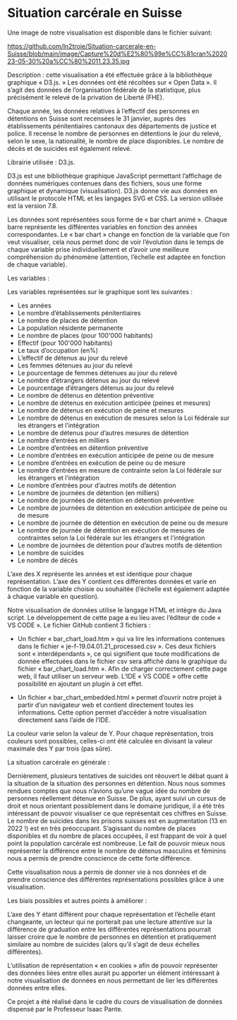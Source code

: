 # Situation carcérale en Suisse 

Une image de notre visualisation est disponible dans le fichier suivant: 

https://github.com/ln2troie/Situation-carcerale-en-Suisse/blob/main/image/Capture%20d%E2%80%99e%CC%81cran%202023-05-30%20a%CC%80%2011.23.35.jpg

Description : cette visualisation a été effectuée grâce à la bibliothèque graphique « D3.js. » Les données ont été récoltées sur « Open Data ». Il s’agit des données de l’organisation fédérale de la statistique, plus précisément le relevé de la privation de Liberté (FHE). 

Chaque année, les données relatives à l’effectif des personnes en détentions en Suisse sont recensées le 31 janvier, auprès des établissements pénitentiaires cantonaux des départements de justice et police. Il recense le nombre de personnes en détentions le jour du relevé, selon le sexe, la nationalité, le nombre de place disponibles. Le nombre de décès et de suicides est également relevé. 

Librairie utilisée : D3.js.

D3.js est une bibliothèque graphique JavaScript permettant l’affichage de données numériques contenues dans des fichiers, sous une forme graphique et dynamique (visualisation). D3.js donne vie aux données en utilisant le protocole HTML et les langages SVG et CSS. La version utilisée est la version 7.8. 

Les données sont représentées sous forme de « bar chart animé ». Chaque barre représente les différentes variables en fonction des années correspondantes. Le « bar chart » change en fonction de la variable que l’on veut visualiser, cela nous permet donc de voir l’évolution dans le temps de chaque variable prise individuellement et d’avoir une meilleure compréhension du phénomène (attention, l’échelle est adaptée en fonction de chaque variable).

Les variables :

Les variables représentées sur le graphique sont les suivantes : 

-	Les années 
-	Le nombre d’établissements pénitentiaires
-	Le nombre de places de détention 
-	La population résidente permanente
-	Le nombre de places (pour 100'000 habitants)
-	Effectif (pour 100'000 habitants)
-	Le taux d’occupation (en%)
-	L’effectif de détenus au jour du relevé 
-	Les femmes détenues au jour du relevé 
-	Le pourcentage de femmes détenues au jour du relevé
-	Le nombre d’étrangers détenus au jour du relevé
-	Le pourcentage d’étrangers détenus au jour du relevé
-	Le nombre de détenus en détention préventive
-	Le nombre de détenus en exécution anticipée (peines et mesures)
-	Le nombre de détenus en exécution de peine et mesures
-	Le nombre de détenus en exécution de mesures selon la Loi fédérale sur les étrangers et l’intégration
-	Le nombre de détenus pour d’autres mesures de détention
-	Le nombre d’entrées en milliers
-	Le nombre d’entrées en détention préventive
-	Le nombre d’entrées en exécution anticipée de peine ou de mesure
-	Le nombre d’entrées en exécution de peine ou de mesure
-	Le nombre d’entrées en mesure de contrainte selon la Loi fédérale sur les étrangers et l’intégration
-	Le nombre d’entrées pour d’autres motifs de détention
-	Le nombre de journées de détention (en milliers)
-	Le nombre de journées de détention en détention préventive
-	Le nombre de journées de détention en exécution anticipée de peine ou de mesure
-	Le nombre de journée de détention en exécution de peine ou de mesure 
-	Le nombre de journée de détention en exécution de mesures de contraintes selon la Loi fédérale sur les étrangers et l’intégration
-	Le nombre de journées de détention pour d’autres motifs de détention
-	Le nombre de suicides
-	Le nombre de décès 



L’axe des X représente les années et est identique pour chaque représentation. L’axe des Y contient ces différentes données et varie en fonction de la variable choisie ou souhaitée (l’échelle est également adaptée à chaque variable en question). 


Notre visualisation de données utilise le langage HTML et intègre du Java script. Le développement de cette page a eu lieu avec l’éditeur de code « VS CODE ». Le fichier GitHub contient 3 fichiers : 

-	Un fichier « bar_chart_load.htm » qui va lire les informations contenues dans le fichier « je-f-19.04.01.21_processed.csv ». Ces deux fichiers sont « interdépendants », ce qui signifient que toute modifications de donnée effectuées dans le fichier csv sera affiché  dans le graphique du fichier « bar_chart_load.htm ». Afin de charger correctement cette page web, il faut utiliser un serveur web. L’IDE « VS CODE » offre cette possibilité en ajoutant un plugin à cet effet.

-	Un fichier « bar_chart_embedded.html » permet d’ouvrir notre projet à partir d’un navigateur web et contient directement toutes les informations. Cette option permet d’accéder à notre visualisation directement sans l’aide de l’IDE.

La couleur varie selon la valeur de Y. Pour chaque représentation, trois couleurs sont possibles, celles-ci ont été calculée en divisant la valeur maximale des Y par trois (pas sûre). 


La situation carcérale en générale : 

Dernièrement, plusieurs tentatives de suicides ont réouvert le débat quant à la situation de la situation des personnes en détention. Nous nous sommes rendues comptes que nous n’avions qu’une vague idée du nombre de personnes réellement détenue en Suisse. De plus, ayant suivi un cursus de droit et nous orientant possiblement dans le domaine juridique, il a été très intéressant de pouvoir visualiser ce que représentait ces chiffres en Suisse. Le nombre de suicides dans les prisons suisses est en augmentation (13 en 2022 !) est en très préoccupant.
S’agissant du nombre de places disponibles et du nombre de places occupées, il est frappant de voir à quel point la population carcérale est nombreuse. Le fait de pouvoir mieux nous représenter la différence entre le nombre de détenus masculins et féminins nous a permis de prendre conscience de cette forte différence. 

Cette visualisation  nous a permis de donner vie à nos données et de prendre conscience des différentes représentations possibles grâce à une visualisation. 

Les biais possibles et autres points à améliorer : 

L’axe des Y étant différent pour chaque représentation et l’échelle étant changeante, un lecteur qui ne porterait pas une lecture attentive sur la différence de graduation entre les différentes représentations pourrait laisser croire que le nombre de personnes en détention et pratiquement similaire au nombre de suicides (alors qu’il s’agit de deux échelles différentes).

L’utilisation de représentation « en cookies » afin de pouvoir représenter des données liées entre elles aurait pu apporter un élément intéressant à notre visualisation de données en nous permettant de lier les différentes données entre elles. 

Ce projet a été réalisé dans le cadre du cours de visualisation de données dispensé par le Professeur Isaac Pante. 
